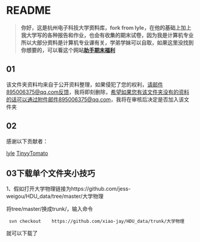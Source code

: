 # README

> **你好，这是杭州电子科技大学资料库，fork from lyle，在他的基础上加上我大学写的各种报告和作业，也会有收集的期末试卷，因为我是计算机专业所以大部分资料是计算机专业课有关，学弟学妹可以自取，如果这里没找到你想要的，可以看这个网站[助手期末福利](dl.hduhelp.com)**

## 01

该文件夹资料均来自于公开资料整理，如果侵犯了您的权利，请邮件895006375@qq.com反馈，我将即刻删除，希望如果您有该文件夹没有的资料的话可以通过附件邮件895006375@qq.com，我将在审核后决定是否加入该文件夹

## 02

感谢以下贡献者：

[lyle](https://github.com/lyleshaw)
[TinyyTomato](https://github.com/TinyyTomato)

## 03下载单个文件夹小技巧

1、假如打开大学物理链接为https://github.com/jess-weigou/HDU_data/tree/master/大学物理

将tree/master/换成trunk/，输入命令

```
 svn checkout    https://github.com/xiao-jay/HDU_data/trunk/大学物理
```

就可以下载了



